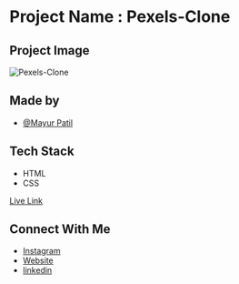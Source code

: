 # Project Name : Pexels-Clone


## Project Image

![Pexels-Clone ](https://i.ibb.co/HgG3R87/screencapture-mayurpatillll-github-io-Pexels-Clone-2022-09-06-14-20-28.png)


## Made by 

- [@Mayur Patil](https://github.com/Mayurpatillll)


## Tech Stack

* HTML
* CSS

 [Live Link ](https://mayurpatillll.github.io/Pexels-Clone/)


## Connect With Me

 * [Instagram ](https://www.instagram.com/iam.mayurpatil/)
 * [Website ](https://mayurpatil.online)
 * [linkedin](linkedin.com/in/mayur-patil-715878245/)


